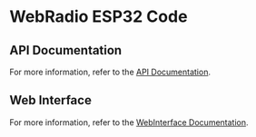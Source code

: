 # WebRadio ESP32 Code

## API Documentation

For more information, refer to the [API Documentation](api-documentation.md).


## Web Interface

For more information, refer to the [WebInterface Documentation](code/webinterface/README.md).

